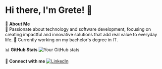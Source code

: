 # Hi there, I'm Grete! 👋

🌟 **About Me**  
🚀 Passionate about technology and software development, focusing on creating impactful and innovative solutions that add real value to everyday life.
🔭 Currently working on my bachelor's degree in IT.


📊 **GitHub Stats**
![Your GitHub stats](https://github-readme-stats.vercel.app/api?username=your-username&show_icons=true&theme=radical)

🔗 **Connect with me**
[![LinkedIn](https://img.shields.io/badge/-LinkedIn-blue?style=flat-square&logo=Linkedin&logoColor=white)](https://www.linkedin.com/in/grete-halvorsen/)

